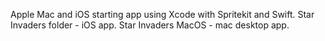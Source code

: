 Apple Mac and iOS starting app using Xcode with Spritekit and Swift.
Star Invaders folder - iOS app.
Star Invaders MacOS - mac desktop app.
